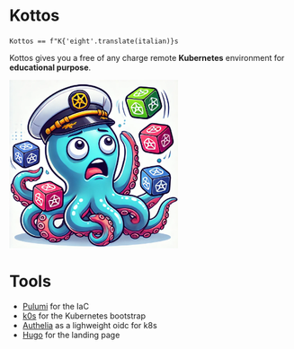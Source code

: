 # Kottos
`Kottos == f"K{'eight'.translate(italian)}s`

Kottos gives you a free of any charge remote **Kubernetes** environment for **educational purpose**.


<img width=300 src=assets/logo.webp>

# Tools

* [Pulumi](https://www.pulumi.com/) for the IaC 
* [k0s](https://docs.k0sproject.io/) for the Kubernetes bootstrap
* [Authelia](https://www.authelia.com/) as a lighweight oidc for k8s 
* [Hugo](gohugo.io) for the landing page 
